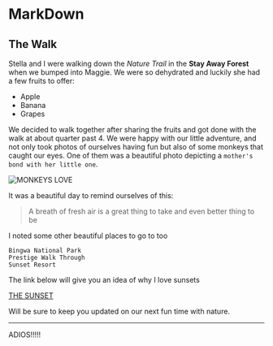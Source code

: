 # MarkDown
## The Walk
Stella and I were walking down the *Nature Trail* in the **Stay Away Forest** when we bumped into Maggie. We were so dehydrated and luckily she had a few fruits to offer: 
* Apple
* Banana
* Grapes

We decided to walk together after sharing the fruits and got done with the walk at about quarter past 4. We were happy with our little adventure, and not only took photos of ourselves having fun but also of some monkeys that caught our eyes. One of them was a beautiful photo depicting a `mother's bond with her little one`.

![MONKEYS LOVE](https://cdn.the-scientist.com/assets/articleNo/64584/aImg/27871/monkey-nut-l.jpg)

It was a beautiful day to remind ourselves of this:
> A breath of fresh air is a great thing to take and even better thing to be

I noted some other beautiful places to go to too

    Bingwa National Park
    Prestige Walk Through
    Sunset Resort
 The link below will give you an idea of why I love sunsets
 
 [THE SUNSET](https://www.google.com/url?sa=i&url=https%3A%2F%2Fwww.countryliving.com%2Flife%2Fg32106800%2Fsunset-quotes%2F&psig=AOvVaw11kUVuRtuNobhA9ZGakLLO&ust=1633692590054000&source=images&cd=vfe&ved=0CAsQjRxqFwoTCLiSuqaZuPMCFQAAAAAdAAAAABAJ)
 
 Will be sure to keep you updated on our next fun time with nature.
    
*** 
ADIOS!!!!!
